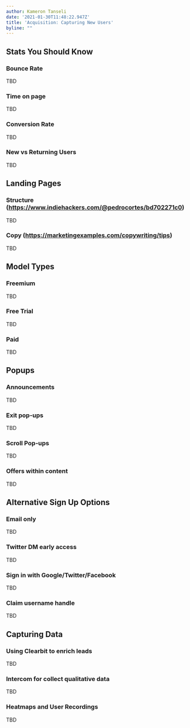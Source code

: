 ```yaml
---
author: Kameron Tanseli
date: '2021-01-30T11:48:22.947Z'
title: 'Acquisition: Capturing New Users'
byline: ""
---
```


## Stats You Should Know

### Bounce Rate
TBD

### Time on page
TBD

### Conversion Rate
TBD

### New vs Returning Users
TBD

## Landing Pages

### Structure (https://www.indiehackers.com/@pedrocortes/bd702271c0)
TBD

### Copy (https://marketingexamples.com/copywriting/tips)
TBD

## Model Types

### Freemium
TBD

### Free Trial
TBD

### Paid
TBD

## Popups

### Announcements
TBD

### Exit pop-ups
TBD

### Scroll Pop-ups
TBD

### Offers within content
TBD

## Alternative Sign Up Options

### Email only
TBD

### Twitter DM early access
TBD

### Sign in with Google/Twitter/Facebook
TBD

### Claim username handle
TBD

## Capturing Data

### Using Clearbit to enrich leads
TBD

### Intercom for collect qualitative data
TBD

### Heatmaps and User Recordings  
TBD